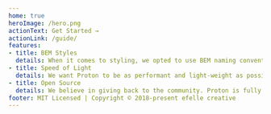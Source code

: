 ```yaml
---
home: true
heroImage: /hero.png
actionText: Get Started →
actionLink: /guide/
features:
- title: BEM Styles
  details: When it comes to styling, we opted to use BEM naming conventions to allow you to use whatever atomic CSS framework you desire.
- title: Speed of Light
  details: We want Proton to be as performant and light-weight as possible, so we don't load in any unnecessary dependencies.
- title: Open Source
  details: We believe in giving back to the community. Proton is fully open source, so feel free to use it in any type of project.
footer: MIT Licensed | Copyright © 2018-present efelle creative
---
```

